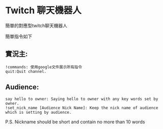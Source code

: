 # Twitch 聊天機器人
簡單的對應型twitch聊天機器人

簡單指令如下

## 實況主:

    !commands: 使用google文件展示所有指令
    quit:Quit channel.
    
## Audience:
    
    say hello to owner: Saying hello to owner with any key words set by owner.
    !set_nick_name [Audience Nick Name]: Keep the nick name of audience which is setting by audience.
     
P.S. Nickname should be short and contain no more than 10 words

